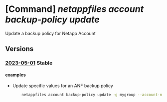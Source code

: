 # [Command] _netappfiles account backup-policy update_

Update a backup policy for Netapp Account

## Versions

### [2023-05-01](/Resources/mgmt-plane/L3N1YnNjcmlwdGlvbnMve30vcmVzb3VyY2Vncm91cHMve30vcHJvdmlkZXJzL21pY3Jvc29mdC5uZXRhcHAvbmV0YXBwYWNjb3VudHMve30vYmFja3VwcG9saWNpZXMve30=/2023-05-01.xml) **Stable**

<!-- mgmt-plane /subscriptions/{}/resourcegroups/{}/providers/microsoft.netapp/netappaccounts/{}/backuppolicies/{} 2023-05-01 -->

#### examples

- Update specific values for an ANF backup policy
    ```bash
        netappfiles account backup-policy update -g mygroup --account-name myaccountname --backup-policy-name mybackuppolicyname --daily-backups 1 --enabled false
    ```
